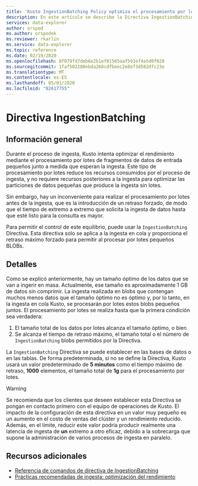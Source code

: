 ```yaml
---
title: 'Kusto IngestionBatching Policy optimiza el procesamiento por lotes: Azure Explorador de datos'
description: En este artículo se describe la Directiva IngestionBatching en Azure Explorador de datos.
services: data-explorer
author: orspod
ms.author: orspodek
ms.reviewer: rkarlin
ms.service: data-explorer
ms.topic: reference
ms.date: 02/19/2020
ms.openlocfilehash: 8f079fd7deb6e2b1ef81565aaf591ef4a5d0f020
ms.sourcegitcommit: 1faf502280ebda268cdfbeec2e8ef3d582dfc23e
ms.translationtype: MT
ms.contentlocale: es-ES
ms.lasthandoff: 05/01/2020
ms.locfileid: "82617755"
---
```

# <a name="ingestionbatching-policy"></a>Directiva IngestionBatching

## <a name="overview"></a>Información general

Durante el proceso de ingesta, Kusto intenta optimizar el rendimiento mediante el procesamiento por lotes de fragmentos de datos de entrada pequeños junto a medida que esperan la ingesta.
Este tipo de procesamiento por lotes reduce los recursos consumidos por el proceso de ingesta, y no requiere recursos posteriores a la ingesta para optimizar las particiones de datos pequeñas que produce la ingesta sin lotes.

Sin embargo, hay un inconveniente para realizar el procesamiento por lotes antes de la ingesta, que es la introducción de un retraso forzado, de modo que el tiempo de extremo a extremo que solicita la ingesta de datos hasta que esté listo para la consulta es mayor.

Para permitir el control de este equilibrio, puede usar la `IngestionBatching` Directiva.
Esta directiva solo se aplica a la ingesta en cola y proporciona el retraso máximo forzado para permitir al procesar por lotes pequeños BLOBs.

## <a name="details"></a>Detalles

Como se explicó anteriormente, hay un tamaño óptimo de los datos que se van a ingerir en masa.
Actualmente, ese tamaño es aproximadamente 1 GB de datos sin comprimir. La ingesta realizada en blobs que contengan muchos menos datos que el tamaño óptimo no es óptimo y, por lo tanto, en la ingesta en cola Kusto, se procesarán por lotes estos blobs pequeños juntos. El procesamiento por lotes se realiza hasta que la primera condición sea verdadera:

1. El tamaño total de los datos por lotes alcanza el tamaño óptimo, o bien
2. Se alcanza el tiempo de retraso máximo, el tamaño total o el número de `IngestionBatching` blobs permitidos por la Directiva.

La `IngestionBatching` Directiva se puede establecer en las bases de datos o en las tablas. De forma predeterminada, si no se define la Directiva, Kusto usará un valor predeterminado de **5 minutos** como el tiempo máximo de retraso, **1000** elementos, el tamaño total de **1g** para el procesamiento por lotes.

> [!WARNING]
> Se recomienda que los clientes que deseen establecer esta Directiva se pongan en contacto primero con el equipo de operaciones de Kusto. El impacto de la configuración de esta directiva en un valor muy pequeño es un aumento en el costo de ventas del clúster y un rendimiento reducido. Además, en el límite, reducir este valor podría producir realmente una latencia de ingesta de **un** extremo a otro eficaz, debido a la sobrecarga que supone la administración de varios procesos de ingesta en paralelo.

## <a name="additional-resources"></a>Recursos adicionales

* [Referencia de comandos de directiva de IngestionBatching](../management/batching-policy.md)
* [Prácticas recomendadas de ingesta: optimización del rendimiento](../api/netfx/kusto-ingest-best-practices.md#optimizing-for-throughput)